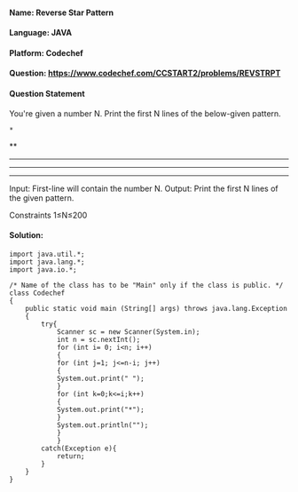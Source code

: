 #### Name: Reverse Star Pattern
#### Language: JAVA
#### Platform: Codechef
#### Question: https://www.codechef.com/CCSTART2/problems/REVSTRPT

#### Question Statement
You're given a number N. Print the first N lines of the below-given pattern.

    *
   **
  ***
 ****
*****
Input:
First-line will contain the number N.
Output:
Print the first N lines of the given pattern.

Constraints
1≤N≤200

</hr>

#### Solution:
```
import java.util.*;
import java.lang.*;
import java.io.*;

/* Name of the class has to be "Main" only if the class is public. */
class Codechef
{
	public static void main (String[] args) throws java.lang.Exception
	{
		try{
            Scanner sc = new Scanner(System.in);
            int n = sc.nextInt();
            for (int i= 0; i<n; i++)  
            {  
            for (int j=1; j<=n-i; j++)  
            {  
            System.out.print(" ");  
            }  
            for (int k=0;k<=i;k++)  
            {  
            System.out.print("*");  
            }   
            System.out.println("");  
            }  
            }  
		catch(Exception e){
		    return;
		}
	}
}

```